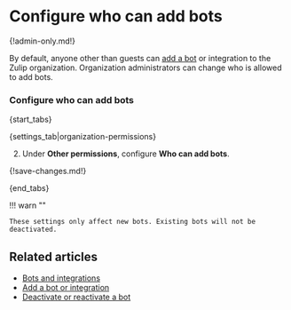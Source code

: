 # Configure who can add bots

{!admin-only.md!}

By default, anyone other than guests can [add a bot](/help/add-a-bot-or-integration) or
integration to the Zulip organization. Organization administrators can
change who is allowed to add bots.

### Configure who can add bots

{start_tabs}

{settings_tab|organization-permissions}

2. Under **Other permissions**, configure **Who can add bots**.

{!save-changes.md!}

{end_tabs}

!!! warn ""

    These settings only affect new bots. Existing bots will not be
    deactivated.

## Related articles

* [Bots and integrations](/help/bots-and-integrations)
* [Add a bot or integration](/help/add-a-bot-or-integration)
* [Deactivate or reactivate a bot](/help/deactivate-or-reactivate-a-bot)
